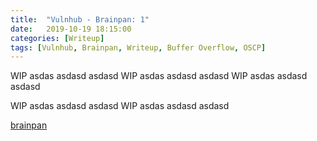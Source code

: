 ```yaml
---
title:  "Vulnhub - Brainpan: 1"
date:   2019-10-19 18:15:00
categories: [Writeup]
tags: [Vulnhub, Brainpan, Writeup, Buffer Overflow, OSCP]
---
```


WIP asdas asdasd asdasd 
WIP asdas asdasd asdasd
WIP asdas asdasd asdasd

WIP asdas asdasd asdasd
WIP asdas asdasd asdasd

[brainpan][brainpan-link]

[brainpan-link]: https://www.vulnhub.com/entry/brainpan-1,51/
